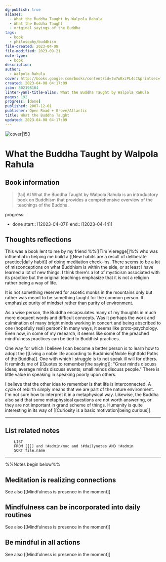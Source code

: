```yaml
---
dg-publish: true
aliases:
  - What the Buddha Taught by Walpola Rahula
  - What the Buddha Taught
  - original sayings of the Buddha
tags:
  - book
  - philosophy/buddhism
file-created: 2023-04-08
file-modified: 2023-09-21
note-type:
  - book
description: 
author:
  - Walpola Rahula
cover: http://books.google.com/books/content?id=tw7wBxzPL4cC&printsec=frontcover&img=1&zoom=1&edge=curl&source=gbs_api
created: 2023-04-08 04:17:09
isbn: 802198104
linter-yaml-title-alias: What the Buddha Taught by Walpola Rahula
pages: 192
progress: [done]
published: 2007-12-01
publisher: Open Road + Grove/Atlantic
title: What the Buddha Taught
updated: 2023-04-08 04:17:09
---
```


![cover|150](http://books.google.com/books/content?id=tw7wBxzPL4cC&printsec=frontcover&img=1&zoom=1&edge=curl&source=gbs_api)

# What the Buddha Taught by Walpola Rahula

## Book information

> [!ai] AI
> What the Buddha Taught by Walpola Rahula is an introductory book on Buddhism that provides a comprehensive overview of the teachings of the Buddha.

progress:
  - done
start:: [[2023-04-07]]
end:: [[2023-04-14]]

## Thoughts reflections

This was a book lent to me by my friend %%[[Tim Vieregge]]%% who was influential in helping me build a  [[New habits are a result of deliberate practice|daily habit]] of doing meditation check-ins. There seems to be a lot of misconceptions on what Buddhism is within the side, or at least I have learned a lot of new things. I think there's a lot of mysticism associated with its practice but the original teachings emphasize that it is not a religion rather being a way of life.

It is not something reserved for ascetic monks in the mountains only but rather was meant to be something taught for the common person. It emphasize purity of mindset rather than purity of environment.

As a wise person, the Buddha encapsulates many of my thoughts in much more eloquent words and difficult concepts. Was it perhaps the work and culmination of many bright minds working in concert and being abscribed to one (hopefully real) person? In many ways, it seems like proto-psychology. Even now, in some of my research, it seems like some of the preached mindfulness practices can be tied to Buddhist practices.

One way for which I believe I can become a better person is to learn how to adopt the [[Living a noble life according to Buddhism|Noble Eightfold Paths of the Buddha]]. One with which I struggle is to not speak ill will for others. It reminds me of [[Quotes to remember|the saying]]: "Great minds discuss ideas; average minds discuss events; small minds discuss people." There is little value in speaking in speaking poorly upon others.

I believe that the other idea to remember is that life is interconnected. A cycle of rebirth simply means that we are part of the nature environment. I'm not sure how to interpret it in a metaphysical way. Likewise, the Buddha also said that some metaphysical questions are not worth answering, or they are not important in grand scheme of things. Humanity is quite interesting in its way of [[Curiosity is a basic motivation|being curious]].

---

## List related notes

```dataview
	LIST
	FROM [[]] and !#admin/moc and !#dailynotes AND !#admin
	SORT file.name
```
---
%%Notes begin below%%

## Meditation is realizing connections

See also [[Mindfulness is presence in the moment]]

## Mindfulness can be incorporated into daily routines

See also [[Mindfulness is presence in the moment]]

## Be mindful in all actions

See also [[Mindfulness is presence in the moment]]
